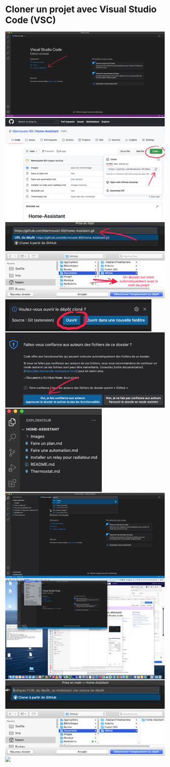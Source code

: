 # Cloner un projet avec Visual Studio Code (VSC)
![](Images/VSC-220108112230.jpg)
![](Images/VSC-220108112335.jpg)
![](Images/VSC-220108112403.jpg)
![](Images/VSC-220108112426.jpg)
![](Images/VSC-220108112446.jpg)
![](Images/VSC-220108112501.jpg)
![](Images/VSC-220108112521.jpg)
![](Images/VSC-220108115818.jpg)
![](Images/VSC-220108115909.jpg)
![](Images/VSC-220108120054.jpg)
![](Images/VSC-220108120134.jpg)
![](Images/SVC-palette.jpg)
